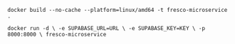 `docker build --no-cache --platform=linux/amd64 -t fresco-microservice .`

`docker run -d \
  -e SUPABASE_URL=URL \
  -e SUPABASE_KEY=KEY \
  -p 8000:8000 \
  fresco-microservice`
